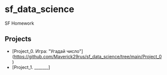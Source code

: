 # sf_data_science
SF Homework

## Projects

* [Project_0. Игра: "Угадай число"] (https://github.com/Maverick29rus/sf_data_science/tree/main/Project_0)
* [Project_1. _______]